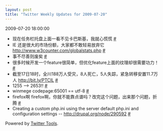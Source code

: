 ```yaml
---
layout: post
title: "Twitter Weekly Updates for 2009-07-20"
---
```


<p class='meta'>2009-07-20 18:00:00</p>

<ul class="aktt_tweet_digest">
	<li>现在任务栏托盘上面一看不见卡巴斯基，我就心慌慌 <a href="http://twitter.com/Joshua_C/statuses/2740065556">#</a></li>
	<li>IE 还是很大的市场份额，大家都不敢轻易放弃它 <a href="http://www.w3counter.com/globalstats.php" rel="nofollow">http://www.w3counter.com/globalstats.php</a> <a href="http://twitter.com/Joshua_C/statuses/2735675893">#</a></li>
	<li>事不尽善则废矣 <a href="http://twitter.com/Joshua_C/statuses/2730924625">#</a></li>
	<li>很多时候开发一个feature很简单，但优化feature上面的纹理却很需要功力！ <a href="http://twitter.com/Joshua_C/statuses/2730895177">#</a></li>
	<li>截至17日18时，全川188万人受灾，8人死亡，5人失踪，紧急转移安置11.7万人 <a href="http://bit.ly/PTCIL" rel="nofollow">http://bit.ly/PTCIL</a> <a href="http://twitter.com/Joshua_C/statuses/2721006265">#</a></li>
	<li>1255 --&gt; 2653!! <a href="http://twitter.com/Joshua_C/statuses/2719752803">#</a></li>
	<li>winmege codepage:65001 == utf-8 <a href="http://twitter.com/Joshua_C/statuses/2716444989">#</a></li>
	<li>firefox啊 firefox啊，你就不能靠点谱吗？改完这个问题，出来那个问题，折腾 <a href="http://twitter.com/Joshua_C/statuses/2702363214">#</a></li>
	<li>Creating a custom php.ini using the server default php.ini and configuration settings -- <a href="http://drupal.org/node/290592" rel="nofollow">http://drupal.org/node/290592</a> <a href="http://twitter.com/Joshua_C/statuses/2629429131">#</a></li>
</ul>
<p class="aktt_credit">Powered by <a href="http://alexking.org/projects/wordpress">Twitter Tools</a>.</p>